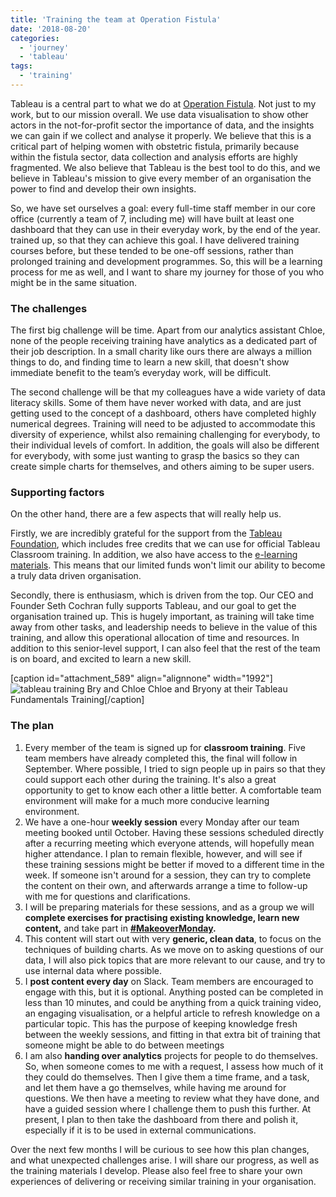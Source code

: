```yaml
---
title: 'Training the team at Operation Fistula'
date: '2018-08-20'
categories:
  - 'journey'
  - 'tableau'
tags:
  - 'training'
---
```


Tableau is a central part to what we do at [Operation Fistula](http://www.opfistula.org). Not just to my work, but to our mission overall. We use data visualisation to show other actors in the not-for-profit sector the importance of data, and the insights we can gain if we collect and analyse it properly. We believe that this is a critical part of helping women with obstetric fistula, primarily because within the fistula sector, data collection and analysis efforts are highly fragmented. We also believe that Tableau is the best tool to do this, and we believe in Tableau's mission to give every member of an organisation the power to find and develop their own insights.

So, we have set ourselves a goal: every full-time staff member in our core office (currently a team of 7, including me) will have built at least one dashboard that they can use in their everyday work, by the end of the year. trained up, so that they can achieve this goal. I have delivered training courses before, but these tended to be one-off sessions, rather than prolonged training and development programmes. So, this will be a learning process for me as well, and I want to share my journey for those of you who might be in the same situation.

### **The challenges**

The first big challenge will be time. Apart from our analytics assistant Chloe, none of the people receiving training have analytics as a dedicated part of their job description. In a small charity like ours there are always a million things to do, and finding time to learn a new skill, that doesn't show immediate benefit to the team’s everyday work, will be difficult.

The second challenge will be that my colleagues have a wide variety of data literacy skills. Some of them have never worked with data, and are just getting used to the concept of a dashboard, others have completed highly numerical degrees. Training will need to be adjusted to accommodate this diversity of experience, whilst also remaining challenging for everybody, to their individual levels of comfort. In addition, the goals will also be different for everybody, with some just wanting to grasp the basics so they can create simple charts for themselves, and others aiming to be super users.

### **Supporting factors**

On the other hand, there are a few aspects that will really help us.

Firstly, we are incredibly grateful for the support from the [Tableau Foundation](https://www.tableau.com/foundation/about), which includes free credits that we can use for official Tableau Classroom training. In addition, we also have access to the [e-learning materials](https://www.tableau.com/learn/training/elearning). This means that our limited funds won't limit our ability to become a truly data driven organisation.

Secondly, there is enthusiasm, which is driven from the top. Our CEO and Founder Seth Cochran fully supports Tableau, and our goal to get the organisation trained up. This is hugely important, as training will take time away from other tasks, and leadership needs to believe in the value of this training, and allow this operational allocation of time and resources. In addition to this senior-level support, I can also feel that the rest of the team is on board, and excited to learn a new skill.

\[caption id="attachment_589" align="alignnone" width="1992"\]![tableau training Bry and Chloe](https://nalediholly.files.wordpress.com/2018/08/tableau-training-bry-and-chloe-e1534524024770.jpg) Chloe and Bryony at their Tableau Fundamentals Training\[/caption\]

### **The plan**

1. Every member of the team is signed up for **classroom training**. Five team members have already completed this, the final will follow in September. Where possible, I tried to sign people up in pairs so that they could support each other during the training. It's also a great opportunity to get to know each other a little better. A comfortable team environment will make for a much more conducive learning environment.
2. We have a one-hour **weekly session** every Monday after our team meeting booked until October. Having these sessions scheduled directly after a recurring meeting which everyone attends, will hopefully mean higher attendance. I plan to remain flexible, however, and will see if these training sessions might be better if moved to a different time in the week. If someone isn't around for a session, they can try to complete the content on their own, and afterwards arrange a time to follow-up with me for questions and clarifications.
3. I will be preparing materials for these sessions, and as a group we will **complete exercises for practising existing knowledge, learn new content,** and take part in **[#MakeoverMonday](https://www.makeovermonday.co.uk/).**
4. This content will start out with very **generic, clean data**, to focus on the techniques of building charts. As we move on to asking questions of our data, I will also pick topics that are more relevant to our cause, and try to use internal data where possible.
5. I **post content every day** on Slack. Team members are encouraged to engage with this, but it is optional. Anything posted can be completed in less than 10 minutes, and could be anything from a quick training video, an engaging visualisation, or a helpful article to refresh knowledge on a particular topic. This has the purpose of keeping knowledge fresh between the weekly sessions, and fitting in that extra bit of training that someone might be able to do between meetings
6. I am also **handing over analytics** projects for people to do themselves. So, when someone comes to me with a request, I assess how much of it they could do themselves. Then I give them a time frame, and a task, and let them have a go themselves, while having me around for questions. We then have a meeting to review what they have done, and have a guided session where I challenge them to push this further. At present, I plan to then take the dashboard from there and polish it, especially if it is to be used in external communications.

Over the next few months I will be curious to see how this plan changes, and what unexpected challenges arise. I will share our progress, as well as the training materials I develop. Please also feel free to share your own experiences of delivering or receiving similar training in your organisation.
